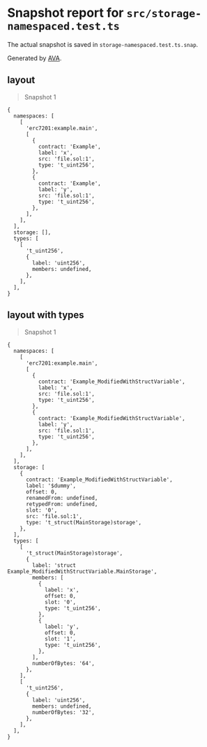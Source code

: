 # Snapshot report for `src/storage-namespaced.test.ts`

The actual snapshot is saved in `storage-namespaced.test.ts.snap`.

Generated by [AVA](https://avajs.dev).

## layout

> Snapshot 1

    {
      namespaces: [
        [
          'erc7201:example.main',
          [
            {
              contract: 'Example',
              label: 'x',
              src: 'file.sol:1',
              type: 't_uint256',
            },
            {
              contract: 'Example',
              label: 'y',
              src: 'file.sol:1',
              type: 't_uint256',
            },
          ],
        ],
      ],
      storage: [],
      types: [
        [
          't_uint256',
          {
            label: 'uint256',
            members: undefined,
          },
        ],
      ],
    }

## layout with types

> Snapshot 1

    {
      namespaces: [
        [
          'erc7201:example.main',
          [
            {
              contract: 'Example_ModifiedWithStructVariable',
              label: 'x',
              src: 'file.sol:1',
              type: 't_uint256',
            },
            {
              contract: 'Example_ModifiedWithStructVariable',
              label: 'y',
              src: 'file.sol:1',
              type: 't_uint256',
            },
          ],
        ],
      ],
      storage: [
        {
          contract: 'Example_ModifiedWithStructVariable',
          label: '$dummy',
          offset: 0,
          renamedFrom: undefined,
          retypedFrom: undefined,
          slot: '0',
          src: 'file.sol:1',
          type: 't_struct(MainStorage)storage',
        },
      ],
      types: [
        [
          't_struct(MainStorage)storage',
          {
            label: 'struct Example_ModifiedWithStructVariable.MainStorage',
            members: [
              {
                label: 'x',
                offset: 0,
                slot: '0',
                type: 't_uint256',
              },
              {
                label: 'y',
                offset: 0,
                slot: '1',
                type: 't_uint256',
              },
            ],
            numberOfBytes: '64',
          },
        ],
        [
          't_uint256',
          {
            label: 'uint256',
            members: undefined,
            numberOfBytes: '32',
          },
        ],
      ],
    }

